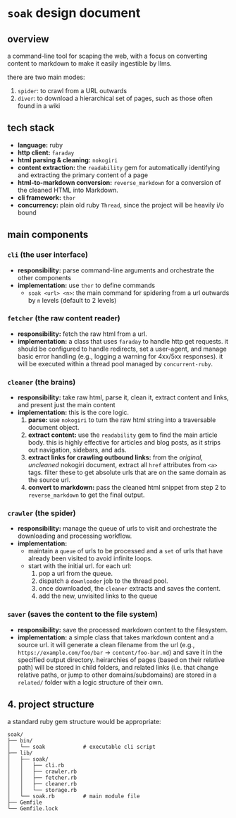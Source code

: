 # `soak` design document

## overview

a command-line tool for scaping the web, with a focus on converting content to
markdown to make it easily ingestible by llms.

there are two main modes:

1. `spider`: to crawl from a URL outwards
2. `diver`: to download a hierarchical set of pages, such as those often found in
   a wiki

## tech stack

- **language:** ruby
- **http client:** `faraday`
- **html parsing & cleaning:** `nokogiri`
- **content extraction:** the `readability` gem for automatically identifying
  and extracting the primary content of a page
- **html-to-markdown conversion:** `reverse_markdown` for a conversion of the
  cleaned HTML into Markdown.
- **cli framework:** `thor`
- **concurrency:** plain old ruby `Thread`, since the project will be heavily
  i/o bound

## main components

### `cli` (the user interface)

- **responsibility:** parse command-line arguments and orchestrate the other components
- **implementation:** use `thor` to define commands
  - `soak <url> <n>`: the main command for spidering from a url outwards by
    `n` levels (default to 2 levels)

### `fetcher` (the raw content reader)

- **responsibility:** fetch the raw html from a url.
- **implementation:** a class that uses `faraday` to handle http get requests.
  it should be configured to handle redirects, set a user-agent, and manage
  basic error handling (e.g., logging a warning for 4xx/5xx responses). it will
  be executed within a thread pool managed by `concurrent-ruby`.

### `cleaner` (the brains)

- **responsibility:** take raw html, parse it, clean it, extract content and
  links, and present just the main content
- **implementation:** this is the core logic.
  1.  **parse:** use `nokogiri` to turn the raw html string into a traversable
      document object.
  2.  **extract content:** use the `readability` gem to find the main article
      body. this is highly effective for articles and blog posts, as it strips
      out navigation, sidebars, and ads.
  3.  **extract links for crawling outbound links:** from the *original,
      uncleaned* nokogiri document, extract all `href` attributes from `<a>`
      tags. filter these to get absolute urls that are on the same domain as the
      source url.
  4.  **convert to markdown:** pass the cleaned html snippet from step 2 to
      `reverse_markdown` to get the final output.

### `crawler` (the spider)

- **responsibility:** manage the queue of urls to visit and orchestrate the
  downloading and processing workflow.
- **implementation:**
  - maintain a `queue` of urls to be processed and a `set` of urls that have
    already been visited to avoid infinite loops.
  - start with the initial url. for each url:
    1.  pop a url from the queue.
    2.  dispatch a `downloader` job to the thread pool.
    3.  once downloaded, the `cleaner` extracts and saves the content.
    4.  add the new, unvisited links to the queue

### `saver` (saves the content to the file system)

- **responsibility:** save the processed markdown content to the filesystem.
- **implementation:** a simple class that takes markdown content and a source
  url. it will generate a clean filename from the url (e.g.,
  `https://example.com/foo/bar` -> `content/foo-bar.md`) and save it in the specified
  output directory. heirarchies of pages (based on their relative path) will be
  stored in child folders, and related links (i.e. that change relative paths,
  or jump to other domains/subdomains) are stored in a `related/` folder with a
  logic structure of their own.

## 4. project structure

a standard ruby gem structure would be appropriate:

```
soak/
├── bin/
│   └── soak            # executable cli script
├── lib/
│   ├── soak/
│   │   ├── cli.rb
│   │   ├── crawler.rb
│   │   ├── fetcher.rb
│   │   ├── cleaner.rb
│   │   └── storage.rb
│   └── soak.rb         # main module file
├── Gemfile
└── Gemfile.lock
```
